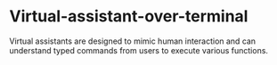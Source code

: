 # Virtual-assistant-over-terminal
Virtual assistants are designed to mimic human interaction and can understand typed commands from users to execute various functions.
